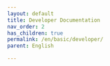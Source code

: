 ```yaml
---
layout: default
title: Developer Documentation
nav_order: 2
has_children: true
permalink: /en/basic/developer/
parent: English

---
```


